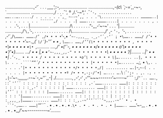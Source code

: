 …………………..,-‘´ . . . _,,,,,';:-,......................
………………..,-(c\ \`;-=´,_,-~-, \`…….............
………………,/ . . .¯'\, º ,/.‘-~°,‘ .¯`’-, ...............
……...…....../ . . . . . .¯,_ ~--~’,, . . .'\.................
……………..| . . . . . . . . ¯¨¨¨¨¯,/ . . . .| ………....
………….....| . . . . . . . , . . . .`’-, . . . |.……….....
……………./\ . . . . . . .”-,,,-‘~-~’ . . . '|.………..
………….,/’`\,`’-, . . . . . . . . . . . . . . /\……….....
………..,/’ ,- `’-, `’-, . . . . . . . . . . ,-‘´,/`\……….
………./’ ,/• • • •`’-,• `’~-.,,,__ ._,-‘´,-‘´ ¡ •\……..
………/ /’• • • • • • •`’~-.,,_(´ `\/´`)-'‘´ • • \, `\……..
……,/’’(\• • • • • • • • • , • • • • •`\• • • • • •`\• `\,….......
….,/’ •(‘\`-, • • • • • • •/• • • • • • o’\• • • • • •‘\/’•}…....
…/ • • |\,• •`’~-,,,_,,-" • • • • • • • •`\ • • • • • ’\/|….....
..|’ • • •| .`’-,_ • • • • / • • • • • • • • •o’\ • • • • • \|…......
..|, • • • \. . . .````””´/ • • • • • • • • • • • |• • • • • •|…......
…`;,_ • `\,. . . . . .'|• • • • • • • • • • • •/• • • • •,/| ..........
….|`-,`~-( . . . . . . |• • • • • • • • • •º /• • •,-;-/’•| …....
….`\ :¯`';› . ,. ., . ,|~`’~-.,,,,,,,.--~´-,~’’´,,-| ./…...
……\, _,-‘_,-‘ ,-‘’’~~~-------‘~----~’´¯¯ :,/`’´..
…….`\, : :¯ `'’´´ : : : : : : : : : : : : : : : ,-´……….......
………|: : : : : : : : : : : : :_,-‘ : : : : : |´………..........
………|: : : : : : : : : : : ¡‘’´ : : : : : : : |………….......
………|: : : : : : : : : : : | : : : : : : : : '|………….........
………|: : : : : : : : : : : | : : : : :_,,,_,|…………........
………!: : : :_,.-~’’’´¯``’~,,,.-~’´ • . • .``’-,……..
………|`’”´´¯ . • . • . • . • .`\• . • . • . • . • |………..
………`’~-,_ . • . • . • . •_,/’~~----------~’....….
